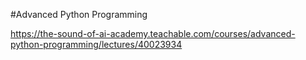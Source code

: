 

#Advanced Python Programming

https://the-sound-of-ai-academy.teachable.com/courses/advanced-python-programming/lectures/40023934